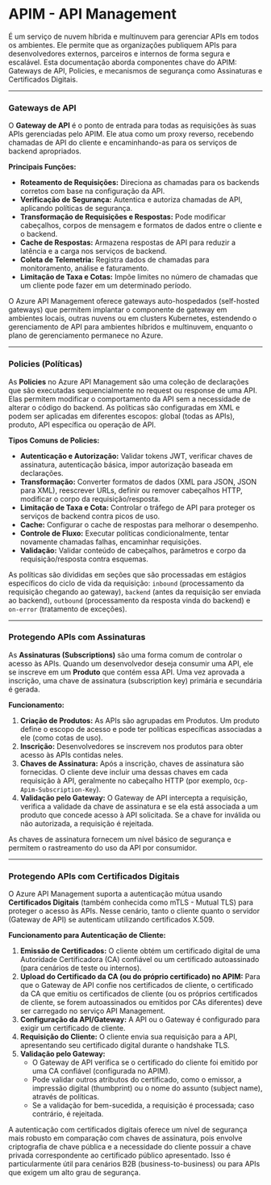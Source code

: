# APIM - API Management

É um serviço de nuvem híbrida e multinuvem para gerenciar APIs em todos os ambientes. Ele permite que as organizações publiquem APIs para desenvolvedores externos, parceiros e internos de forma segura e escalável. Esta documentação aborda componentes chave do APIM: Gateways de API, Policies, e mecanismos de segurança como Assinaturas e Certificados Digitais.

---

### Gateways de API

O **Gateway de API** é o ponto de entrada para todas as requisições às suas APIs gerenciadas pelo APIM. Ele atua como um proxy reverso, recebendo chamadas de API do cliente e encaminhando-as para os serviços de backend apropriados.

**Principais Funções:**

* **Roteamento de Requisições:** Direciona as chamadas para os backends corretos com base na configuração da API.
* **Verificação de Segurança:** Autentica e autoriza chamadas de API, aplicando políticas de segurança.
* **Transformação de Requisições e Respostas:** Pode modificar cabeçalhos, corpos de mensagem e formatos de dados entre o cliente e o backend.
* **Cache de Respostas:** Armazena respostas de API para reduzir a latência e a carga nos serviços de backend.
* **Coleta de Telemetria:** Registra dados de chamadas para monitoramento, análise e faturamento.
* **Limitação de Taxa e Cotas:** Impõe limites no número de chamadas que um cliente pode fazer em um determinado período.

O Azure API Management oferece gateways auto-hospedados (self-hosted gateways) que permitem implantar o componente de gateway em ambientes locais, outras nuvens ou em clusters Kubernetes, estendendo o gerenciamento de API para ambientes híbridos e multinuvem, enquanto o plano de gerenciamento permanece no Azure.

---

### Policies (Políticas)

As **Policies** no Azure API Management são uma coleção de declarações que são executadas sequencialmente no request ou response de uma API. Elas permitem modificar o comportamento da API sem a necessidade de alterar o código do backend. As políticas são configuradas em XML e podem ser aplicadas em diferentes escopos: global (todas as APIs), produto, API específica ou operação de API.

**Tipos Comuns de Policies:**

* **Autenticação e Autorização:** Validar tokens JWT, verificar chaves de assinatura, autenticação básica, impor autorização baseada em declarações.
* **Transformação:** Converter formatos de dados (XML para JSON, JSON para XML), reescrever URLs, definir ou remover cabeçalhos HTTP, modificar o corpo da requisição/resposta.
* **Limitação de Taxa e Cota:** Controlar o tráfego de API para proteger os serviços de backend contra picos de uso.
* **Cache:** Configurar o cache de respostas para melhorar o desempenho.
* **Controle de Fluxo:** Executar políticas condicionalmente, tentar novamente chamadas falhas, encaminhar requisições.
* **Validação:** Validar conteúdo de cabeçalhos, parâmetros e corpo da requisição/resposta contra esquemas.

As políticas são divididas em seções que são processadas em estágios específicos do ciclo de vida da requisição: `inbound` (processamento da requisição chegando ao gateway), `backend` (antes da requisição ser enviada ao backend), `outbound` (processamento da resposta vinda do backend) e `on-error` (tratamento de exceções).

---

### Protegendo APIs com Assinaturas

As **Assinaturas (Subscriptions)** são uma forma comum de controlar o acesso às APIs. Quando um desenvolvedor deseja consumir uma API, ele se inscreve em um **Produto** que contém essa API. Uma vez aprovada a inscrição, uma chave de assinatura (subscription key) primária e secundária é gerada.

**Funcionamento:**

1.  **Criação de Produtos:** As APIs são agrupadas em Produtos. Um produto define o escopo de acesso e pode ter políticas específicas associadas a ele (como cotas de uso).
2.  **Inscrição:** Desenvolvedores se inscrevem nos produtos para obter acesso às APIs contidas neles.
3.  **Chaves de Assinatura:** Após a inscrição, chaves de assinatura são fornecidas. O cliente deve incluir uma dessas chaves em cada requisição à API, geralmente no cabeçalho HTTP (por exemplo, `Ocp-Apim-Subscription-Key`).
4.  **Validação pelo Gateway:** O Gateway de API intercepta a requisição, verifica a validade da chave de assinatura e se ela está associada a um produto que concede acesso à API solicitada. Se a chave for inválida ou não autorizada, a requisição é rejeitada.

As chaves de assinatura fornecem um nível básico de segurança e permitem o rastreamento do uso da API por consumidor.

---

### Protegendo APIs com Certificados Digitais

O Azure API Management suporta a autenticação mútua usando **Certificados Digitais** (também conhecida como mTLS - Mutual TLS) para proteger o acesso às APIs. Nesse cenário, tanto o cliente quanto o servidor (Gateway de API) se autenticam utilizando certificados X.509.

**Funcionamento para Autenticação de Cliente:**

1.  **Emissão de Certificados:** O cliente obtém um certificado digital de uma Autoridade Certificadora (CA) confiável ou um certificado autoassinado (para cenários de teste ou internos).
2.  **Upload do Certificado da CA (ou do próprio certificado) no APIM:** Para que o Gateway de API confie nos certificados de cliente, o certificado da CA que emitiu os certificados de cliente (ou os próprios certificados de cliente, se forem autoassinados ou emitidos por CAs diferentes) deve ser carregado no serviço API Management.
3.  **Configuração da API/Gateway:** A API ou o Gateway é configurado para exigir um certificado de cliente.
4.  **Requisição do Cliente:** O cliente envia sua requisição para a API, apresentando seu certificado digital durante o handshake TLS.
5.  **Validação pelo Gateway:**
    * O Gateway de API verifica se o certificado do cliente foi emitido por uma CA confiável (configurada no APIM).
    * Pode validar outros atributos do certificado, como o emissor, a impressão digital (thumbprint) ou o nome do assunto (subject name), através de políticas.
    * Se a validação for bem-sucedida, a requisição é processada; caso contrário, é rejeitada.

A autenticação com certificados digitais oferece um nível de segurança mais robusto em comparação com chaves de assinatura, pois envolve criptografia de chave pública e a necessidade do cliente possuir a chave privada correspondente ao certificado público apresentado. Isso é particularmente útil para cenários B2B (business-to-business) ou para APIs que exigem um alto grau de segurança.